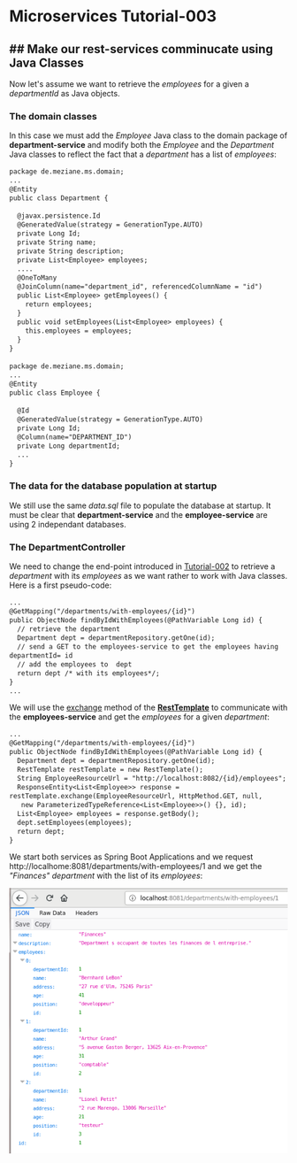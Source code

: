 # Microservices Tutorial-003
## ## Make our rest-services comminucate using Java Classes
Now let's assume we want to retrieve the *employees* for a given a *departmentId* as Java objects.
### The domain classes
In this case we must add the *Employee* Java class to the domain package of **department-service** and modify both the *Employee* and the *Department* Java classes to reflect  the fact that a *department* has a list of *employees*:
```
package de.meziane.ms.domain;
...
@Entity
public class Department {

  @javax.persistence.Id
  @GeneratedValue(strategy = GenerationType.AUTO)
  private Long Id;
  private String name;
  private String description;
  private List<Employee> employees;
  ....
  @OneToMany
  @JoinColumn(name="department_id", referencedColumnName = "id")
  public List<Employee> getEmployees() {
    return employees;
  }
  public void setEmployees(List<Employee> employees) {
    this.employees = employees;
  }
}

package de.meziane.ms.domain;
...
@Entity
public class Employee {

  @Id
  @GeneratedValue(strategy = GenerationType.AUTO)
  private Long Id;
  @Column(name="DEPARTMENT_ID")
  private Long departmentId;
  ...
}
```
### The data for the database population at startup
We still use the same *data.sql* file to populate the database at startup. 
It must be clear that **department-service** and the **employee-service** are using 2 independant databases.
### The DepartmentController
We need to change the end-point introduced in [Tutorial-002](https://github.com/Meziano/tutorial-002) to retrieve a *department* with its *employees* as we want rather to work with Java classes. Here is a first pseudo-code:
```
...
@GetMapping("/departments/with-employees/{id}")
public ObjectNode findByIdWithEmployees(@PathVariable Long id) {
  // retrieve the department
  Department dept = departmentRepository.getOne(id);
  // send a GET to the employees-service to get the employees having departmentId= id 
  // add the employees to  dept 
  return dept /* with its employees*/;
}
...
```
We will use the [exchange](https://docs.spring.io/spring-framework/docs/current/javadoc-api/org/springframework/web/client/RestTemplate.html#exchange-java.lang.String-org.springframework.http.HttpMethod-org.springframework.http.HttpEntity-org.springframework.core.ParameterizedTypeReference-java.util.Map-) method of the [**RestTemplate**](https://docs.spring.io/spring-framework/docs/current/javadoc-api/org/springframework/web/client/RestTemplate.html) to communicate with the **employees-service** and get the *employees* for a given *department*:   
```
...
@GetMapping("/departments/with-employees/{id}")
public ObjectNode findByIdWithEmployees(@PathVariable Long id) {
  Department dept = departmentRepository.getOne(id);
  RestTemplate restTemplate = new RestTemplate();
  String EmployeeResourceUrl = "http://localhost:8082/{id}/employees";
  ResponseEntity<List<Employee>> response = restTemplate.exchange(EmployeeResourceUrl, HttpMethod.GET, null,
   new ParameterizedTypeReference<List<Employee>>() {}, id);
  List<Employee> employees = response.getBody();	
  dept.setEmployees(employees);
  return dept;
}
```
We start both services as Spring Boot Applications and we request http://localhome:8081/departments/with-employees/1 and we get the *"Finances" department* with the list of its *employees*:

!["IT"-Department with its Employees](images/findEmployeesByDepartmentIdUsingJavaClasses.png?raw=true)

<!--stackedit_data:
eyJoaXN0b3J5IjpbMjA1ODkyOTI2OSwxOTE1NTYxNjMsLTE1MD
ExMTU0MTIsLTE4NjEyNTc3NzFdfQ==
-->